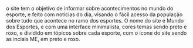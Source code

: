 o site tem o objetivo de informar sobre acontecimentos no mundo do esporte, e feito com noticias do dia, visando o fácil acesso da população sobre tudo que acontece no ramo dos esportes. O nome do site é Mundo dos Esportes, e com uma interface minimalista, cores temas sendo preto e roxo, e dividido em tópicos sobre cada esporte, com o icone do site sendo as inciais ME, em preto e roxo.